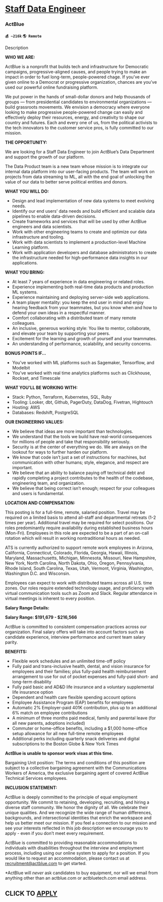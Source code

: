 # [Staff Data Engineer](https://www.remotewlb.com/apply/staff-data-engineer-78991)  
### ActBlue  
#### `💰 ~216k` `🌎 Remote`  

Description

**WHO WE ARE:**

ActBlue is a nonprofit that builds tech and infrastructure for Democratic campaigns, progressive-aligned causes, and people trying to make an impact in order to fuel long-term, people-powered chage. If you’ve ever given online to a Democrat or progressive organization, chances are you’ve used our powerful online fundraising platform.

We put power in the hands of small-dollar donors and help thousands of groups — from presidential candidates to environmental organizations — build grassroots movements. We envision a democracy where everyone looking to make progressive people-powered change can easily and effectively deploy their resources, energy, and creativity to shape our country and futures. Each and every one of us, from the political activists to the tech innovators to the customer service pros, is fully committed to our mission.

**THE OPPORTUNITY:**

We are looking for a Staff Data Engineer to join ActBlue’s Data Department and support the growth of our platform.

The Data Product team is a new team whose mission is to integrate our internal data platform into our user-facing products. The team will work on projects from data streaming to ML, all with the end goal of unlocking the value of our data to better serve political entities and donors.

**WHAT YOU WILL DO:**

  * Design and lead implementation of new data systems to meet evolving needs.
  * Identify our end users’ data needs and build efficient and scalable data pipelines to enable data-driven decisions.
  * Create frameworks and services that will be used by other ActBlue engineers and data scientists.
  * Work with other engineering teams to create and optimize our data infrastructure and tooling.
  * Work with data scientists to implement a production-level Machine Learning platform.
  * Work with application developers and database administrators to create the infrastructure needed for high-performance data insights in our applications.

**WHAT YOU BRING:**

  * At least 7 years of experience in data engineering or related roles.
  * Experience implementing both real-time data products and production ML systems.
  * Experience maintaining and deploying server-side web applications.
  * A team player mentality: you keep the end user in mind and enjoy hearing feedback from your teammates, but you know when and how to defend your own ideas in a respectful manner.
  * Comfort collaborating with a distributed team of many remote colleagues.
  * An inclusive, generous working style: You like to mentor, collaborate, and elevate your team by supporting your peers.
  * Excitement for the learning and growth of yourself and your teammates.
  * An understanding of performance, scalability, and security concerns.

**BONUS POINTS IF…**

  * You’ve worked with ML platforms such as Sagemaker, Tensorflow, and Modelbit
  * You’ve worked with real time analytics platforms such as Clickhouse, Rockset, and Timescale

**WHAT YOU'LL BE WORKING WITH:**

  * Stack: Python, Terraform, Kubernetes, SQL, Ruby
  * Tooling: Looker, dbt, Github, PagerDuty, DataDog, Fivetran, Hightouch
  * Hosting: AWS
  * Databases: Redshift, PostgreSQL

**OUR ENGINEERING VALUES:**

  * We believe that ideas are more important than technologies.
  * We understand that the tools we build have real-world consequences for millions of people and take that responsibility seriously.
  * Security is at the center of everything we do. We are always on the lookout for ways to further harden our platform.
  * We know that code isn’t just a set of instructions for machines, but communication with other humans; style, elegance, and respect are important.
  * We believe that an ability to balance paying off technical debt and rapidly completing a project contributes to the health of the codebase, engineering team, and organization.
  * We believe that being correct isn’t enough; respect for your colleagues and users is fundamental.

**LOCATION AND COMPENSATION:**

This posting is for a full-time, remote, salaried position. Travel may be required on a limited basis to attend all-staff and departmental retreats (1-2 times per year). Additional travel may be required for select positions. Our roles predominantly require availability during established business hours (Mon-Fri). Employees in this role are expected to be a part of an on-call rotation which will result in working nontraditional hours as needed.

ATS is currently authorized to support remote work employees in Arizona, California, Connecticut, Colorado, Florida, Georgia, Hawaii, Illinois, Maryland, Massachusetts, Michigan, Minnesota, Missouri, New Hampshire, New York, North Carolina, North Dakota, Ohio, Oregon, Pennsylvania, Rhode Island, South Carolina, Texas, Utah, Vermont, Virginia, Washington, Washington D.C. and Wisconsin.

Employees can expect to work with distributed teams across all U.S. time zones. Our roles require extended technology usage, and proficiency with virtual communication tools such as Zoom and Slack. Regular attendance in virtual meetings is inherent to every position.

**Salary Range Details:**

**Salary Range: $191,679 - $216,566**

ActBlue is committed to consistent compensation practices across our organization. Final salary offers will take into account factors such as candidate experience, interview performance and current team salary parity.

**BENEFITS:**

  * Flexible work schedules and an unlimited time-off policy
  * Fully paid and trans-inclusive health, dental, and vision insurance for employees and their families; plus fully-paid health reimbursement arrangement to use for out of pocket expenses and fully-paid short- and long-term disability 
  * Fully paid basic and AD&D life insurance and a voluntary supplemental life insurance option
  * Dependent and health care flexible spending account options
  * Employee Assistance Program (EAP) benefits for employees 
  * Automatic 2% Employer-paid 401K contribution, plus up to an additional 6% match on employee contributions
  * A minimum of three months paid medical, family and parental leave (for all new parents, adoptions included)
  * Commuter or home-office benefits, including a $1,000 home-office setup allowance for all new full-time remote employees
  * Additional perks including quarterly snack deliveries and digital subscriptions to the Boston Globe & New York Times

**ActBlue is unable to sponsor work visas at this time.**

Bargaining Unit position: The terms and conditions of this position are subject to a collective bargaining agreement with the Communications Workers of America, the exclusive bargaining agent of covered ActBlue Technical Services employees.

**INCLUSION STATEMENT:**

ActBlue is deeply committed to the principle of equal employment opportunity. We commit to retaining, developing, recruiting, and hiring a diverse staff community. We honor the dignity of all. We celebrate their unique qualities. And we recognize the wide range of human differences, backgrounds, and intersectional identities that enrich the workspace and help us better meet our mission. If you feel a connection to our mission and see your interests reflected in this job description we encourage you to apply - even if you don’t meet every requirement.

ActBlue is committed to providing reasonable accommodations to individuals with disabilities throughout the interview and employment process, including using our online system to apply for a position. If you would like to request an accommodation, please contact us at recruitment@actblue.com to get started.

*ActBlue will _never_ ask candidates to buy equipment, nor will we email from anything other than an actblue.com or actbluetech.com email address. 

  
## CLICK TO [APPLY](https://www.remotewlb.com/apply/staff-data-engineer-78991)


